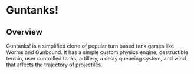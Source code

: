 # Guntanks!

## Overview
Guntanks! is a simplified clone of popular turn based tank games like Worms and Gunbound. It has a simple custom physics engine, destructible terrain, user controlled tanks, artillery, a delay queueing system, and wind that affects the trajectory of projectiles.